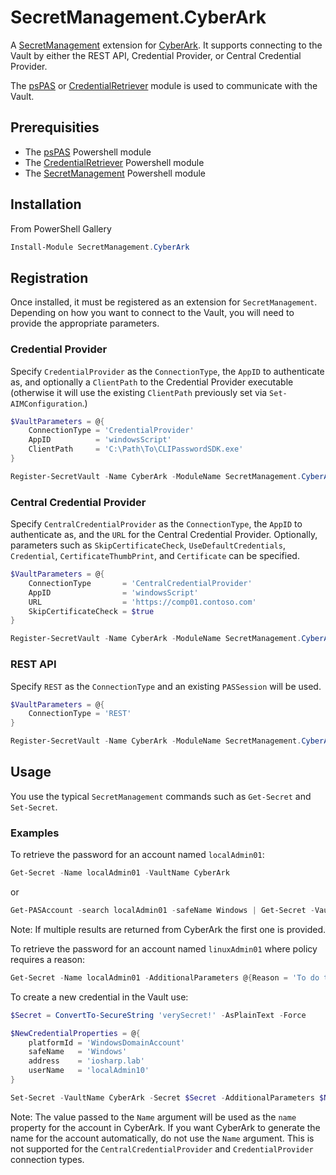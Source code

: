 # SecretManagement.CyberArk

A [SecretManagement](https://github.com/powershell/secretmanagement) extension for [CyberArk](https://www.cyberark.com/). It supports connecting to the Vault by either the REST API, Credential Provider, or Central Credential Provider.

The [psPAS](https://github.com/pspete/psPAS) or [CredentialRetriever](https://github.com/pspete/CredentialRetriever) module is used to communicate with the Vault.

## Prerequisities

- The [psPAS](https://github.com/pspete/psPAS) Powershell module
- The [CredentialRetriever](https://github.com/pspete/CredentialRetriever) Powershell module
- The [SecretManagement](https://github.com/powershell/secretmanagement) Powershell module

## Installation

From PowerShell Gallery

```powershell
Install-Module SecretManagement.CyberArk
```

## Registration

Once installed, it must be registered as an extension for `SecretManagement`. Depending on how you want to connect to the Vault, you will need to provide the appropriate parameters.

### Credential Provider

Specify `CredentialProvider` as the `ConnectionType`, the `AppID` to authenticate as, and optionally a `ClientPath` to the Credential Provider executable (otherwise it will use the existing `ClientPath` previously set via `Set-AIMConfiguration`.)

```powershell
$VaultParameters = @{
    ConnectionType = 'CredentialProvider'
    AppID          = 'windowsScript'
    ClientPath     = 'C:\Path\To\CLIPasswordSDK.exe'
}

Register-SecretVault -Name CyberArk -ModuleName SecretManagement.CyberArk -VaultParameters $VaultParameters
```

### Central Credential Provider

Specify `CentralCredentialProvider` as the `ConnectionType`, the `AppID` to authenticate as, and the `URL` for the Central Credential Provider. Optionally, parameters such as `SkipCertificateCheck`, `UseDefaultCredentials`, `Credential`, `CertificateThumbPrint`, and `Certificate` can be specified.

```powershell
$VaultParameters = @{
    ConnectionType       = 'CentralCredentialProvider'
    AppID                = 'windowsScript'
    URL                  = 'https://comp01.contoso.com'
    SkipCertificateCheck = $true
}

Register-SecretVault -Name CyberArk -ModuleName SecretManagement.CyberArk -VaultParameters $VaultParameters
```

### REST API

Specify `REST` as the `ConnectionType` and an existing `PASSession` will be used.

```powershell
$VaultParameters = @{
    ConnectionType = 'REST'
}

Register-SecretVault -Name CyberArk -ModuleName SecretManagement.CyberArk -VaultParameters $VaultParameters
```

## Usage

You use the typical `SecretManagement` commands such as `Get-Secret` and `Set-Secret`.

### Examples

To retrieve the password for an account named `localAdmin01`:

```powershell
Get-Secret -Name localAdmin01 -VaultName CyberArk
```

or

```powershell
Get-PASAccount -search localAdmin01 -safeName Windows | Get-Secret -VaultName CyberArk
```

Note: If multiple results are returned from CyberArk the first one is provided.

To retrieve the password for an account named `linuxAdmin01` where policy requires a reason:

```powershell
Get-Secret -Name localAdmin01 -AdditionalParameters @{Reason = 'To do things' } -VaultName CyberArk
```

To create a new credential in the Vault use:

```powershell
$Secret = ConvertTo-SecureString 'verySecret!' -AsPlainText -Force

$NewCredentialProperties = @{
    platformId = 'WindowsDomainAccount'
    safeName   = 'Windows'
    address    = 'iosharp.lab'
    userName   = 'localAdmin10'
}

Set-Secret -VaultName CyberArk -Secret $Secret -AdditionalParameters $NewCredentialProperties
```

Note: The value passed to the `Name` argument will be used as the `name` property for the account in CyberArk. If you want CyberArk to generate the name for the account automatically, do not use the `Name` argument. This is not supported for the `CentralCredentialProvider` and `CredentialProvider` connection types.
